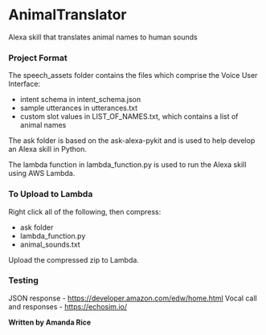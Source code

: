 # AnimalTranslator
Alexa skill that translates animal names to human sounds

### Project Format

The speech_assets folder contains the files which comprise the Voice User Interface:
* intent schema in intent_schema.json
* sample utterances in utterances.txt
* custom slot values in LIST_OF_NAMES.txt, which contains a list of animal names

The ask folder is based on the ask-alexa-pykit and is used to help develop an Alexa skill in Python.

The lambda function in lambda_function.py is used to run the Alexa skill using AWS Lambda.

### To Upload to Lambda

Right click all of the following, then compress:
* ask folder
* lambda_function.py
* animal_sounds.txt

Upload the compressed zip to Lambda.

### Testing

JSON response - https://developer.amazon.com/edw/home.html
Vocal call and responses - https://echosim.io/

**Written by Amanda Rice**
